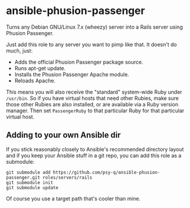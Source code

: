# ansible-phusion-passenger

Turns any Debian GNU/Linux 7.x (wheezy) server into a Rails server using Phusion Passenger.

Just add this role to any server you want to pimp like that. It doesn't do much, just:

* Adds the official Phusion Passenger package source.
* Runs apt-get update.
* Installs the Phusion Passenger Apache module.
* Reloads Apache.

This means you will also receive the "standard" system-wide Ruby under `/usr/bin`. So if you have virtual hosts that need other Rubies, make sure those other Rubies are also installed, or are available via a Ruby version manager. Then set `PassengerRuby` to that particular Ruby for that particular virtual host.

## Adding to your own Ansible dir

If you stick reasonably closely to Ansible's recommended directory layout and if you keep your Ansible stuff in a git repo, you can add this role as a submodule:

    git submodule add https://github.com/psy-q/ansible-phusion-passenger.git roles/servers/rails
    git submodule init
    git submodule update

Of course you use a target path that's cooler than mine.
